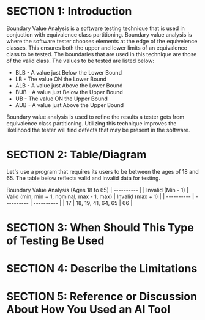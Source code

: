 # SECTION 1: Introduction

 Boundary Value Analysis is a software testing technique that is used in conjuction with equivalence class partitioning. Boundary value analysis is where the software tester chooses elements at the edge of the equivelence classes. This ensures both the upper and lower limits of an equivalence class to be tested. The boundaries that are used in this technique are those of the valid class. The values to be tested are listed below:

 * BLB - A value just Below the Lower Bound
 * LB - The value ON the Lower Bound
 * ALB - A value just Above the Lower Bound
 * BUB - A value just Below the Upper Bound
 * UB - The value ON the Upper Bound
 * AUB - A value just Above the Upper Bound

 Boundary value analysis is used to refine the results a tester gets from equivalence class partitioning. Utilizing this technique improves the likelihood the tester will find defects that may be present in the software.

# SECTION 2: Table/Diagram

Let's use a program that requires its users to be between the ages of 18 and 65. The table below reflects valid and invalid data for testing. 

Boundary Value Analysis (Ages 18 to 65)
| ---------- |
| Invalid (Min - 1) | Valid (min, min + 1, nominal, max - 1, max) | Invalid (max + 1) |
| ---------- | ---------- | ---------- |
| 17 | 18, 19, 41, 64, 65 | 66 |

# SECTION 3: When Should This Type of Testing Be Used



# SECTION 4: Describe the Limitations



# SECTION 5: Reference or Discussion About How You Used an AI Tool


